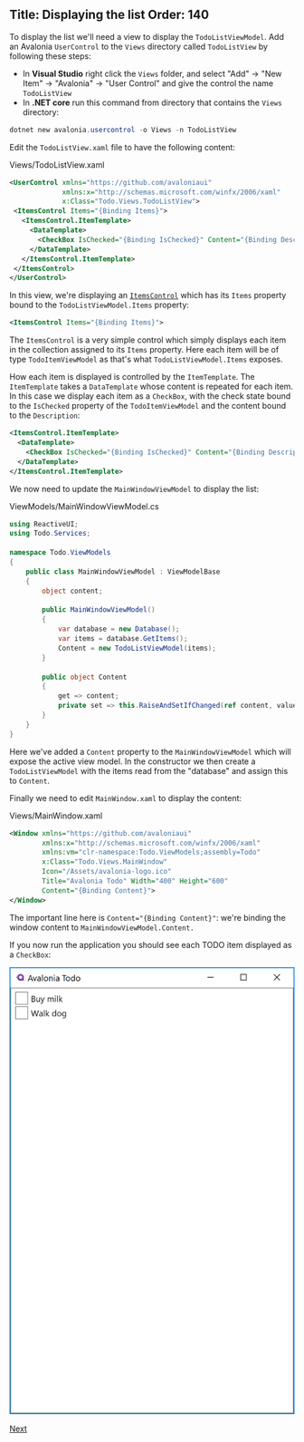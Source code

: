 Title: Displaying the list
Order: 140
---

To display the list we'll need a view to display the `TodoListViewModel`. Add an Avalonia `UserControl` to the `Views` directory called `TodoListView` by following these steps:

- In **Visual Studio** right click the `Views` folder, and select "Add" -> "New Item" -> "Avalonia" -> "User Control" and give the control the name `TodoListView`
- In **.NET core** run this command from directory that contains the `Views` directory:

```powershell
dotnet new avalonia.usercontrol -o Views -n TodoListView
```

Edit the `TodoListView.xaml` file to have the following content:

<div class="code-filename">Views/TodoListView.xaml</div>

 ```xml
 <UserControl xmlns="https://github.com/avaloniaui"
              xmlns:x="http://schemas.microsoft.com/winfx/2006/xaml"
              x:Class="Todo.Views.TodoListView">
  <ItemsControl Items="{Binding Items}">
    <ItemsControl.ItemTemplate>
      <DataTemplate>
        <CheckBox IsChecked="{Binding IsChecked}" Content="{Binding Description}"/>
      </DataTemplate>
    </ItemsControl.ItemTemplate>
  </ItemsControl>
</UserControl>
 ```

In this view, we're displaying an [`ItemsControl`](/controls/itemscontrol) which has its `Items` property bound to the `TodoListViewModel.Items` property:

```xml
<ItemsControl Items="{Binding Items}">
```

The `ItemsControl` is a very simple control which simply displays each item in the collection assigned to its `Items` property. Here each item will be of type `TodoItemViewModel` as that's what `TodoListViewModel.Items` exposes.

How each item is displayed is controlled by the `ItemTemplate`. The `ItemTemplate` takes a `DataTemplate` whose content is repeated for each item. In this case we display each item as a `CheckBox`, with the check state bound to the `IsChecked` property of the `TodoItemViewModel` and the content bound to the `Description`:

```xml
<ItemsControl.ItemTemplate>
  <DataTemplate>
    <CheckBox IsChecked="{Binding IsChecked}" Content="{Binding Description}"/>
  </DataTemplate>
</ItemsControl.ItemTemplate>
```

We now need to update the `MainWindowViewModel` to display the list:

<div class="code-filename">ViewModels/MainWindowViewModel.cs</div>

```csharp
using ReactiveUI;
using Todo.Services;

namespace Todo.ViewModels
{
    public class MainWindowViewModel : ViewModelBase
    {
        object content;

        public MainWindowViewModel()
        {
            var database = new Database();
            var items = database.GetItems();
            Content = new TodoListViewModel(items);
        }

        public object Content
        {
            get => content;
            private set => this.RaiseAndSetIfChanged(ref content, value);
        }
    }
}
```

Here we've added a `Content` property to the `MainWindowViewModel` which will expose the active view model. In the constructor we then create a `TodoListViewModel` with the items read from the "database" and assign this to `Content`.

Finally we need to edit `MainWindow.xaml` to display the content:

<div class="code-filename">Views/MainWindow.xaml</div>

```xml
<Window xmlns="https://github.com/avaloniaui"
        xmlns:x="http://schemas.microsoft.com/winfx/2006/xaml"
        xmlns:vm="clr-namespace:Todo.ViewModels;assembly=Todo"
        x:Class="Todo.Views.MainWindow"
        Icon="/Assets/avalonia-logo.ico"
        Title="Avalonia Todo" Width="400" Height="600"
        Content="{Binding Content}">
</Window>
```

The important line here is `Content="{Binding Content}"`: we're binding the window content to `MainWindowViewModel.Content.`

If you now run the application you should see each TODO item displayed as a `CheckBox`:

![Screenshot](images/displaying-the-list.png)

<a class="btn btn-primary" role="button" href="adding-new-items">
    Next
</a>